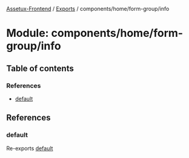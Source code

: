 [Assetux-Frontend](../README.md) / [Exports](../modules.md) / components/home/form-group/info

# Module: components/home/form-group/info

## Table of contents

### References

- [default](components_home_form_group_info.md#default)

## References

### default

Re-exports [default](components_home_form_group_info_info.md#default)
